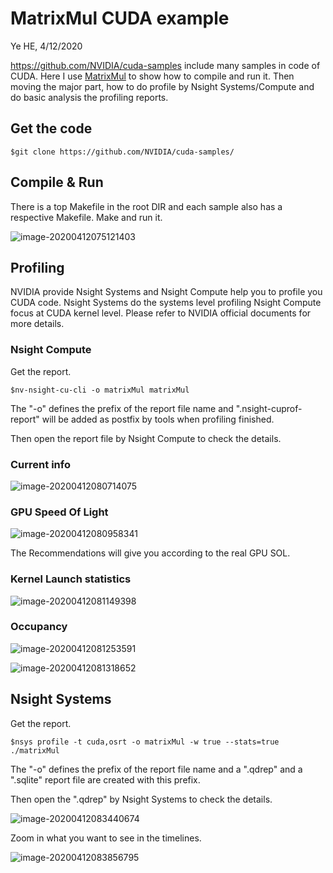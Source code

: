 # MatrixMul CUDA example

Ye HE, 4/12/2020



https://github.com/NVIDIA/cuda-samples include many samples in code of CUDA.  Here I use [MatrixMul](https://github.com/NVIDIA/cuda-samples/tree/master/Samples/matrixMul) to show how to compile and run it. Then moving the major part, how to do profile by Nsight Systems/Compute and do basic analysis the profiling reports.



## Get the code 

```
$git clone https://github.com/NVIDIA/cuda-samples/
```



## Compile & Run

There is a top Makefile in the root DIR and each sample also has a respective Makefile.  Make and run it.

![image-20200412075121403](C:\Users\yeh\AppData\Roaming\Typora\typora-user-images\image-20200412075121403.png)



## Profiling 

NVIDIA provide Nsight Systems and Nsight Compute help you to profile you CUDA code. Nsight Systems do the systems level profiling Nsight Compute focus at CUDA kernel level. Please refer to NVIDIA official documents for more details.



### Nsight Compute

Get the report.

```
$nv-nsight-cu-cli -o matrixMul matrixMul
```

The "-o" defines the prefix of the report file name and ".nsight-cuprof-report" will be added as postfix by tools when profiling finished.

Then open the report file by Nsight Compute to check the details.

### Current info

![image-20200412080714075](C:\Users\yeh\AppData\Roaming\Typora\typora-user-images\image-20200412080714075.png)

### GPU Speed Of Light

![image-20200412080958341](C:\Users\yeh\AppData\Roaming\Typora\typora-user-images\image-20200412080958341.png)

The Recommendations will give you according to the real GPU SOL.

### Kernel Launch statistics

![image-20200412081149398](C:\Users\yeh\AppData\Roaming\Typora\typora-user-images\image-20200412081149398.png)

### Occupancy

![image-20200412081253591](C:\Users\yeh\AppData\Roaming\Typora\typora-user-images\image-20200412081253591.png)



![image-20200412081318652](C:\Users\yeh\AppData\Roaming\Typora\typora-user-images\image-20200412081318652.png)



## Nsight Systems

Get the report.

```
$nsys profile -t cuda,osrt -o matrixMul -w true --stats=true ./matrixMul
```

The "-o" defines the prefix of the report file name and a ".qdrep" and a ".sqlite"  report file are created with this prefix.

Then open the ".qdrep" by Nsight Systems to check the details.

![image-20200412083440674](C:\Users\yeh\AppData\Roaming\Typora\typora-user-images\image-20200412083440674.png)

Zoom in what you want to see in the timelines.

![image-20200412083856795](C:\Users\yeh\AppData\Roaming\Typora\typora-user-images\image-20200412083856795.png)